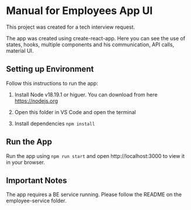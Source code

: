 # Manual for Employees App UI

This project was created for a tech interview request.

The app was created using create-react-app. Here you can see the use of states, hooks, multiple components and his communication, API calls, material UI.

## Setting up Environment

Follow this instructions to run the app:

1. Install Node v18.19.1 or higuer. You can download from here https://nodejs.org

2. Open this folder in VS Code and open the terminal

3. Install dependencies `npm install`

## Run the App

Run the app using `npm run start` and open http://localhost:3000 to view it in your browser.

## Important Notes

The app requires a BE service running. Please follow the README on the employee-service folder.
